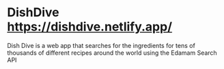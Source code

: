 # DishDive https://dishdive.netlify.app/

Dish Dive is a web app that searches for the ingredients for tens of thousands of different recipes around the world using the Edamam Search API
